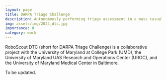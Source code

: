 ```yaml
---
layout: page
title: DARPA Triage Challenge
description: Autonomously performing triage assessment in a mass casualty event.
img: assets/img/2024_dtc.jpg
importance: 8
category: work
---
```


RoboScout DTC (short for DARPA Triage Challenge) is a collaborative project with the University of Maryland at College Park (UMD), the University of Maryland UAS Research and Operations Center (UROC), and the University of Maryland Medical Center in Baltimore. 

To be updated. 
